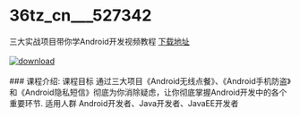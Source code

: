 # 36tz_cn___527342
三大实战项目带你学Android开发视频教程
[下载地址](http://www.36tz.cn/article/527342 "下载地址")
<br/></br>[![download](http://36tz.cn/muke_img/2019_09_356-53-300x225.jpg "下载地址")](http://www.36tz.cn/article/527342 "下载地址")
<br/></br>### 课程介绍:
课程目标
通过三大项目《Android无线点餐》、《Android手机防盗》和《Android隐私短信》彻底为你消除疑虑，让你彻底掌握Android开发中的各个重要环节.
适用人群
Android开发者、Java开发者、JavaEE开发者


